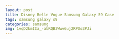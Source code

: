 ```yaml
---
layout: post
title: Disney Belle Vogue Samsung Galaxy S9 Case
tags: samsung galaxy s9
categories: samsung
img: 1vqD2kmIIa_-abRQB3Wwv6uj2RPOo3PJi
---
```

